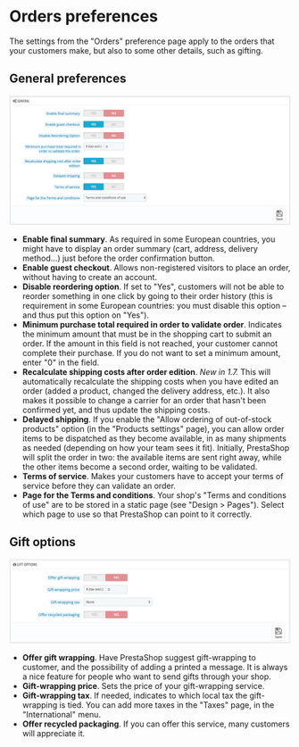 # Orders preferences

The settings from the "Orders" preference page apply to the orders that your customers make, but also to some other details, such as gifting.

## General preferences <a href="#orderspreferences-generalpreferences" id="orderspreferences-generalpreferences"></a>

![](<../../../../.gitbook/assets/51839967 (4) (4) (3).png>)

* **Enable final summary**. As required in some European countries, you might have to display an order summary (cart, address, delivery method...) just before the order confirmation button.
* **Enable guest checkout**. Allows non-registered visitors to place an order, without having to create an account.
* **Disable reordering option**. If set to "Yes", customers will not be able to reorder something in one click by going to their order history (this is requirement in some European countries: you must disable this option – and thus put this option on "Yes").
* **Minimum purchase total required in order to validate order**. Indicates the minimum amount that must be in the shopping cart to submit an order. If the amount in this field is not reached, your customer cannot complete their purchase. If you do not want to set a minimum amount, enter "0" in the field.
* **Recalculate shipping costs after order edition**. _New in 1.7._ This will automatically recalculate the shipping costs when you have edited an order (added a product, changed the delivery address, etc.). It also makes it possible to change a carrier for an order that hasn't been confirmed yet, and thus update the shipping costs.
* **Delayed shipping**. If you enable the "Allow ordering of out-of-stock products" option (in the "Products settings" page), you can allow order items to be dispatched as they become available, in as many shipments as needed (depending on how your team sees it fit). Initially, PrestaShop will split the order in two: the available items are sent right away, while the other items become a second order, waiting to be validated.
* **Terms of service**. Makes your customers have to accept your terms of service before they can validate an order.
* **Page for the Terms and conditions**. Your shop's "Terms and conditions of use" are to be stored in a static page (see "Design > Pages"). Select which page to use so that PrestaShop can point to it correctly.

## Gift options <a href="#orderspreferences-giftoptions" id="orderspreferences-giftoptions"></a>

![](<../../../../.gitbook/assets/43614325 (2) (3).png>)

* **Offer gift wrapping**. Have PrestaShop suggest gift-wrapping to customer, and the possibility of adding a printed a message. It is always a nice feature for people who want to send gifts through your shop.
* **Gift-wrapping price**. Sets the price of your gift-wrapping service.
* **Gift-wrapping tax**. If needed, indicates to which local tax the gift-wrapping is tied. You can add more taxes in the "Taxes" page, in the "International" menu.
* **Offer recycled packaging**. If you can offer this service, many customers will appreciate it.
